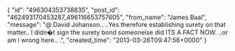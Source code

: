  {
   "id": "496304353738835",
   "post_id": "462493170453287_496116653757605",
   "from_name": "James Baal",
   "message": "@ David Johanson.. ..Yes therefore establishing surety on that matter.. I didn�t sign the surety bond someonelse did ITS A FACT NOW. ..or am i wrong here.. .",
   "created_time": "2013-03-26T09:47:56+0000"
 }
